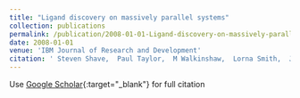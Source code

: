 ```yaml
---
title: "Ligand discovery on massively parallel systems"
collection: publications
permalink: /publication/2008-01-01-Ligand-discovery-on-massively-parallel-systems
date: 2008-01-01
venue: 'IBM Journal of Research and Development'
citation: ' Steven Shave,  Paul Taylor,  M Walkinshaw,  Lorna Smith,  Judy Hardy,  Arthur Trew, &quot;Ligand discovery on massively parallel systems.&quot; IBM Journal of Research and Development, 2008.'
---
```

Use [Google Scholar](https://scholar.google.com/scholar?q=Ligand+discovery+on+massively+parallel+systems){:target="_blank"} for full citation